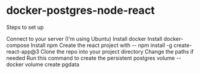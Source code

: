 # docker-postgres-node-react

Steps to set up

Connect to your server (I'm using Ubuntu)
Install docker
Install docker-compose
Install npm
Create the react project with -- npm install -g create-react-app@3
Clone the repo into your project directory
Change the paths if needed
Run this command to create the persistent postgres volume -- docker volume create pgdata
